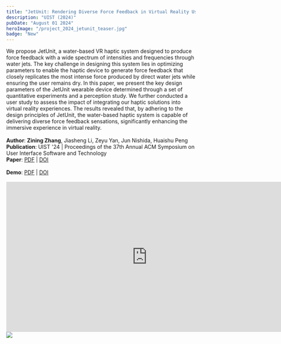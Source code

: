 ```yaml
---
title: "JetUnit: Rendering Diverse Force Feedback in Virtual Reality Using Water Jets"
description: "UIST (2024)"
pubDate: "August 01 2024"
heroImage: "/project_2024_jetunit_teaser.jpg"
badge: "New"
---
```


<div class="py-2">
    <text class="text-lg">
        We propose JetUnit, a water-based VR haptic system designed to produce force feedback with a wide spectrum of intensities and frequencies through water jets. The key challenge in designing this system lies in optimizing parameters to enable the haptic device to generate force feedback that closely replicates the most intense force produced by direct water jets while ensuring the user remains dry. In this paper, we present the key design parameters of the JetUnit wearable device determined through a set of quantitative experiments and a perception study. We further conducted a user study to assess the impact of integrating our haptic solutions into virtual reality experiences. The results revealed that, by adhering to the design principles of JetUnit, the water-based haptic system is capable of delivering diverse force feedback sensations, significantly enhancing the immersive experience in virtual reality.</br>  
        </br>
        <b>Author</b>: <b>Zining Zhang</b>, Jiasheng Li, Zeyu Yan, Jun Nishida, Huaishu Peng</br>
        <b>Publication</b>: UIST '24 | Proceedings of the 37th Annual ACM Symposium on User Interface Software and Technology</br>
        <b>Paper</b>: <a href="" target="_blank"><u>PDF</u></a> | <a href="https://doi.org/10.1145/3654777.3676440" target="_blank"><u>DOI</u></a></br>
        </br>
        <b>Demo</b>: <a href="" target="_blank"><u>PDF</u></a> | <a href="https://doi.org/10.1145/3672539.3686742" target="_blank"><u>DOI</u></a></br>
        </br>
    </text>   
    <div>
        <iframe width="750" height="400" src="https://www.youtube.com/embed/ES31QBIXrLQ?si=fCxJAS8y0pCBOk_r" frameborder="0" allow="accelerometer; autoplay; clipboard-write; encrypted-media; gyroscope; picture-in-picture" allowfullscreen></iframe>
    </div>
</div>
<Image class="text-img" format="webp" width={300} height={300} src="/project_2024_jetunit_fig.jpg"/>
